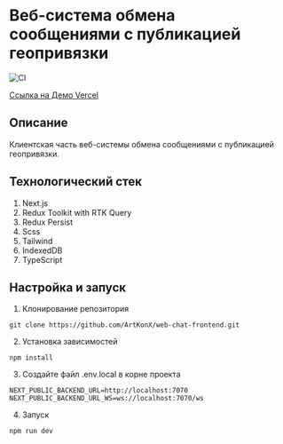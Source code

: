 # Веб-система обмена сообщениями с публикацией геопривязки

![CI](https://github.com/ArtKonX/web-chat-frontend/actions/workflows/web.yml/badge.svg)

[Ссылка на Демо Vercel](https://web-chat-frontend-sable.vercel.app/?tab=users)

## Описание
Клиентская часть веб-системы обмена сообщениями с публикацией геопривязки.

## Технологический стек
1. Next.js
2. Redux Toolkit with RTK Query
3. Redux Persist
4. Scss
5. Tailwind
6. IndexedDB
7. TypeScript

## Настройка и запуск

1. Клонирование репозитория
```
git clone https://github.com/ArtKonX/web-chat-frontend.git
```

2. Установка зависимостей
```
npm install
```

3. Создайте файл .env.local в корне проекта
```
NEXT_PUBLIC_BACKEND_URL=http://localhost:7070
NEXT_PUBLIC_BACKEND_URL_WS=ws://localhost:7070/ws
```

4. Запуск
```
npm run dev
```